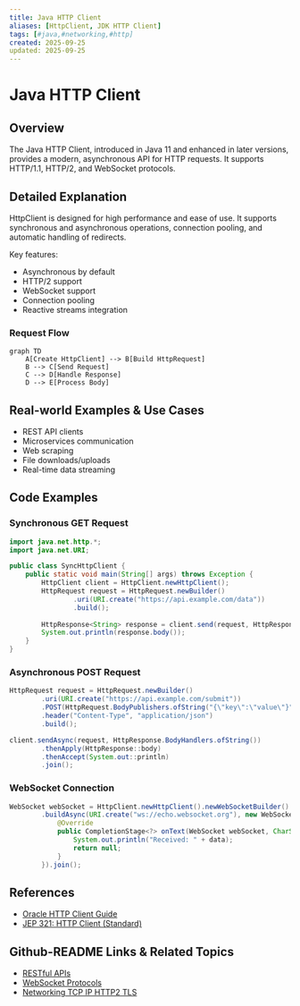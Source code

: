 ```yaml
---
title: Java HTTP Client
aliases: [HttpClient, JDK HTTP Client]
tags: [#java,#networking,#http]
created: 2025-09-25
updated: 2025-09-25
---
```


# Java HTTP Client

## Overview

The Java HTTP Client, introduced in Java 11 and enhanced in later versions, provides a modern, asynchronous API for HTTP requests. It supports HTTP/1.1, HTTP/2, and WebSocket protocols.

## Detailed Explanation

HttpClient is designed for high performance and ease of use. It supports synchronous and asynchronous operations, connection pooling, and automatic handling of redirects.

Key features:
- Asynchronous by default
- HTTP/2 support
- WebSocket support
- Connection pooling
- Reactive streams integration

### Request Flow

```mermaid
graph TD
    A[Create HttpClient] --> B[Build HttpRequest]
    B --> C[Send Request]
    C --> D[Handle Response]
    D --> E[Process Body]
```

## Real-world Examples & Use Cases

- REST API clients
- Microservices communication
- Web scraping
- File downloads/uploads
- Real-time data streaming

## Code Examples

### Synchronous GET Request

```java
import java.net.http.*;
import java.net.URI;

public class SyncHttpClient {
    public static void main(String[] args) throws Exception {
        HttpClient client = HttpClient.newHttpClient();
        HttpRequest request = HttpRequest.newBuilder()
                .uri(URI.create("https://api.example.com/data"))
                .build();
        
        HttpResponse<String> response = client.send(request, HttpResponse.BodyHandlers.ofString());
        System.out.println(response.body());
    }
}
```

### Asynchronous POST Request

```java
HttpRequest request = HttpRequest.newBuilder()
        .uri(URI.create("https://api.example.com/submit"))
        .POST(HttpRequest.BodyPublishers.ofString("{\"key\":\"value\"}"))
        .header("Content-Type", "application/json")
        .build();

client.sendAsync(request, HttpResponse.BodyHandlers.ofString())
        .thenApply(HttpResponse::body)
        .thenAccept(System.out::println)
        .join();
```

### WebSocket Connection

```java
WebSocket webSocket = HttpClient.newHttpClient().newWebSocketBuilder()
        .buildAsync(URI.create("ws://echo.websocket.org"), new WebSocket.Listener() {
            @Override
            public CompletionStage<?> onText(WebSocket webSocket, CharSequence data, boolean last) {
                System.out.println("Received: " + data);
                return null;
            }
        }).join();
```

## References

- [Oracle HTTP Client Guide](https://docs.oracle.com/en/java/javase/21/core/java-net-http-client.html)
- [JEP 321: HTTP Client (Standard)](https://openjdk.org/jeps/321)

## Github-README Links & Related Topics

- [RESTful APIs](../restful-apis/README.md)
- [WebSocket Protocols](../websocket-protocols/README.md)
- [Networking TCP IP HTTP2 TLS](../networking/networking-tcp-ip-http2-tls/README.md)